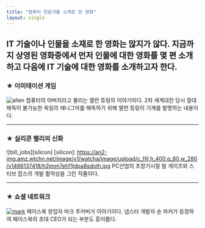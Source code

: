 ```yaml
---
title: "컴퓨터 전문가를 소재로 한 영화"
layout: single
---
```


IT 기술이나 인물을 소재로 한 영화는 많지가 않다. 지금까지 상영된 영화중에서 먼저 인물에 대한 영화를 몇 편 소개하고 다음에 IT 기술에 대한 영화를 소개하고자 한다.
---
### ★ 이미테이션 게임
![allen](/assets/images/allen.png)
컴퓨터의 아버지라고 불리는 앨런 튜링의 이야기이다. 2차 세계대전 당시 절대 해독이 불가능한 독일의 애니그마를 해독하기 위해 앨런 튜링이 기계를 발명하는 내용이다.

---
### ★ 실리콘 밸리의 신화
![bill_jobs][silicon]
[silicon]:
https://an2-img.amz.wtchn.net/image/v1/watcha/image/upload/c_fill,h_400,q_80,w_280/v1466137418/h2jmm7eh11jdpa8sdoth.jpg
PC산업의 초창기시절 빌 게이츠와 스티브 잡스의 개발 활약상을 그린 작품이다.

---
### ★ 쇼셜 네트워크
[![mark](/assets/images/mark.png "더 자세한 내용을 원하시면 방문해 보세요")](https://topclass.chosun.com/board/view.asp?catecode=J&tnu=201901100028)
페이스북 창업자 마크 주커버거 이야기이다. 냅스터 개발자 숀 파커가 등장하여 페이스북의 초대 CEO가 되는 부분도 흥미롭다.
